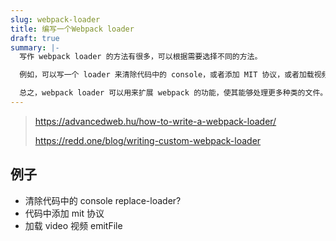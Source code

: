 ```yaml
---
slug: webpack-loader
title: 编写一个Webpack loader
draft: true
summary: |-
  写作 webpack loader 的方法有很多，可以根据需要选择不同的方法。

  例如，可以写一个 loader 来清除代码中的 console，或者添加 MIT 协议，或者加载视频文件。

  总之，webpack loader 可以用来扩展 webpack 的功能，使其能够处理更多种类的文件。
---
```


> https://advancedweb.hu/how-to-write-a-webpack-loader/
>
> https://redd.one/blog/writing-custom-webpack-loader

## 例子

- 清除代码中的 console replace-loader?
- 代码中添加 mit 协议
- 加载 video 视频 emitFile
